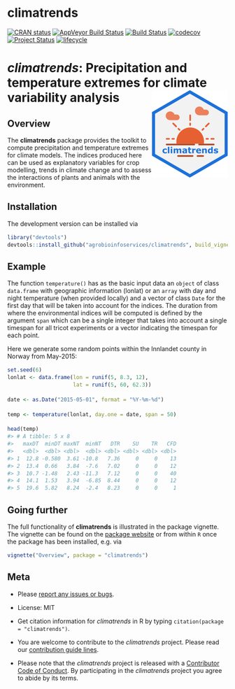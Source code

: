 
# climatrends

<!-- badges: start -->
[![CRAN status](https://www.r-pkg.org/badges/version/climatrends)](https://cran.r-project.org/package=climatrends)
[![AppVeyor Build Status](https://ci.appveyor.com/api/projects/status/github/agrobioinfoservices/climatrends?branch=master&svg=true)](https://ci.appveyor.com/project/kauedesousa/climatrends)
[![Build Status](https://travis-ci.org/agrobioinfoservices/climatrends.svg?branch=master)](https://travis-ci.org/agrobioinfoservices/climatrends)
[![codecov](https://codecov.io/gh/agrobioinfoservices/climatrends/master.svg)](https://codecov.io/github/agrobioinfoservices/climatrends?branch=master)
[![Project Status](https://www.repostatus.org/badges/latest/active.svg)](https://www.repostatus.org/#active)
[![lifecycle](https://img.shields.io/badge/lifecycle-maturing-blue.svg)](https://www.tidyverse.org/lifecycle/#maturing)
<!-- badges: end -->

# *climatrends*: Precipitation and temperature extremes for climate variability analysis <img align="right" src="man/figures/logo.png">

## Overview

The **climatrends** package provides the toolkit to compute precipitation and temperature extremes for climate models. The indices produced here can be used as explanatory variables for crop modelling, trends in climate change and to assess the interactions of plants and animals with the environment.

## Installation

The development version can be installed via

``` r
library("devtools")
devtools::install_github("agrobioinfoservices/climatrends", build_vignettes = TRUE)
```

## Example

The function `temperature()` has as the basic input data an `object` of class `data.frame` with geographic information (lonlat) or an `array` with day and night temperature (when provided locally) and a vector of class `Date` for the first day that will be taken into account for the indices. The duration from where the environmental indices will be computed is defined by the argument `span` which can be a single integer that takes into account a single timespan for all tricot experiments or a vector indicating the timespan for each point.

Here we generate some random points within the Innlandet county in Norway from May-2015:


```r
set.seed(6)
lonlat <- data.frame(lon = runif(5, 8.3, 12),
                     lat = runif(5, 60, 62.3))

date <- as.Date("2015-05-01", format = "%Y-%m-%d")

temp <- temperature(lonlat, day.one = date, span = 50)

head(temp)
#> # A tibble: 5 x 8
#>   maxDT  minDT maxNT  minNT   DTR    SU    TR   CFD
#>   <dbl>  <dbl> <dbl>  <dbl> <dbl> <dbl> <dbl> <dbl>
#> 1  12.8 -0.580  3.61 -10.8   7.36     0     0    13
#> 2  13.4  0.66   3.84  -7.6   7.02     0     0    12
#> 3  10.7 -1.48   2.43 -11.3   7.12     0     0    40
#> 4  14.1  1.53   3.94  -6.85  8.44     0     0    12
#> 5  19.6  5.82   8.24  -2.4   8.23     0     0     1
```

## Going further

The full functionality of **climatrends** is illustrated in the package vignette. The vignette can be found on the [package website](https://agrobioinfoservices.github.io/climatrends/) or from within `R` once the package has been installed, e.g. via

``` r
vignette("Overview", package = "climatrends")
```

## Meta

  - Please [report any issues or bugs](https://github.com/agrobioinfoservices/climatrends/issues).

  - License: MIT

  - Get citation information for *climatrends* in R by typing `citation(package = "climatrends")`.

  - You are welcome to contribute to the *climatrends* project. Please read our [contribution guide lines](CONTRIBUTING.md).

  - Please note that the *climatrends* project is released with a [Contributor Code of Conduct](CODE_OF_CONDUCT.md). By participating in the *climatrends* project you agree to abide by its terms.
